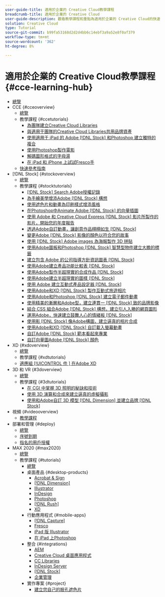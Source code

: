 ```yaml
---
user-guide-title: 適用於企業的 Creative Cloud教學課程
breadcrumb-title: 適用於企業的 Creative Cloud
user-guide-description: 觀看教學課程和重點為適用於企業的 Creative Cloud的快速參考指南。
solution: Creative Cloud
type: Tutorial
source-git-commit: b99fa53168d2d2d4bb6c14ebf3a9a52e8f0af379
workflow-type: tm+mt
source-wordcount: '362'
ht-degree: 8%

---
```



# 適用於企業的 Creative Cloud教學課程 {#cce-learning-hub}

+ [總覽](overview.md)
+ CCE {#cceoverview}
   + [總覽](cce/overview-cce.md)
   + 教學課程 {#ccetutorials}
      + [為團隊建立Creative Cloud Libraries](cce/ccteamlibraries.md)
      + [與適用于團隊的Creative Cloud Libraries共用品牌資產](cce/sharecclibraries.md)
      + [使用適用于 iPad 的 Adobe  [!DNL Stock]  和Photoshop 建立獨特的複合](cce/compositepsipad.md)
      + [使用Photoshop製作電影](cce/cinemagraphps.md)
      + [解碼圖形格式的字母湯](cce/alphabetsoup.md)
      + [在 iPad 和 iPhone 上試試Fresco手](cce/frescoworkshop.md)
   + [快速參考指南](quick-reference/overview-ref.md)
+ [!DNL Stock] {#stockoverview}
   + [總覽](stock/overview-stock.md)
   + 教學課程 {#stocktutorials}
      + [ [!DNL Stock] Search Adobe授權記錄](stock/searchstock.md)
      + [為手繪美學增添Adobe  [!DNL Stock]  構想](stock/handdrawn.md)
      + [使用遮色片和動畫為印刷樣式增添風格](stock/flairtypography.md)
      + [在Photoshop中Animate Adobe  [!DNL Stock]  的向量插圖](stock/animatevector.md)
      + [使用 Adobe 和 Creative Cloud Express  [!DNL Stock]  影片所製作的影片，開始您的年度報告](stock/annualreport.md)
      + [透過Adobe自訂動畫，讓創意作品栩栩如生 [!DNL Stock]](stock/customanimations.md)
      + [變更Adobe  [!DNL Stock]  影像的顏色以符合您的故事](stock/changecolors.md)
      + [使用  [!DNL Stock]  Adobe images 為海報製作 3D 拼貼](stock/collage.md)
      + [使用Adobe圖板和Photoshop  [!DNL Stock]  智慧型物件建立大膽的標籤](stock/boldlabel.md)
      + [建立包含 Adobe 的公司指導方針資訊圖表 [!DNL Stock]](stock/infographic.md)
      + [使用Adobe建立產品功能比較表 [!DNL Stock]](stock/featurecomparison.md)
      + [使用Adobe製作半超現實的合成作品 [!DNL Stock]](stock/surrealcomposite.md)
      + [使用Adobe建立半超現實的圖樣 [!DNL Stock]](stock/surrealpattern.md)
      + [使用 Adobe 建立互動式產品設定器 [!DNL Stock]](stock/productconfigurator.md)
      + [使用Adobe和XD  [!DNL Stock]  製作互動式旅遊相片](stock/interactivetourismphoto.md)
      + [使用Adobe和Photoshop  [!DNL Stock]  建立電子郵件動畫](stock/animationemail.md)
      + [使用精美的漸層和Adobe型，建立連貫一  [!DNL Stock]  致的品牌影像](stock/brandgradients.md)
      + [結合 CSS 組合Adobe  [!DNL Stock]  構想，建立引人入勝的網頁圖形](stock/webgraphics.md)
      + [運用Adobe，快速建立鼓舞人心的情緒板 [!DNL Stock]](stock/moodboard.md)
      + [使用影  [!DNL Stock]  像Adobe構圖，建立逼真的相片合成](stock/realisticcomposite.md)
      + [使用Adobe和XD  [!DNL Stock]  自訂載入螢幕動畫](stock/loadingscreen.md)
      + [自訂Adobe  [!DNL Stock]  範本看起來專業](stock/presentationtemplate.md)
      + [自訂向量圖Adobe  [!DNL Stock]  顏色](stock/customizecolors.md)
+ XD {#xdoverview}
   + [總覽](xd/overview-xd.md)
   + 教學課程 {#xdtutorials}
   + [適應組 [!UICONTROL  件 ] 在Adobe XD](xd/components.md)
+ 3D 和 VR {#3doverview}
   + [總覽](3di/overview-3di.md)
   + 教學課程 {#3dtutorials}
      + [在 CGI 中掌握 3D 照明的秘訣和技術](3di/mastering3dlighting.md)
      + [使用 3D 演算和合成來建立逼真的虛擬攝影](3di/photorealistic.md)
      + [使用和Adobe自訂 3D 模型  [!DNL Dimension]  並建立品牌 [!DNL Stock]](3di/3ddimensionstock.md)
+ 視頻 {#videooverview}
   + [教學課程](dva/overview-dva.md)
+ 部署和管理 {#deploy}
   + [總覽](deploy/overview-deploy.md)
   + [序號到期](deploy/cceserial.md)
   + [指名的用戶授權](deploy/nameduserlicensing.md)
+ MAX 2020 {#max2020}
   + [總覽](max2020/overview-max.md)
   + 教學課程 {#tutorials}
      + [總覽](max2020/maxtutorials.md)
      + 桌面產品 {#desktop-products}
         + [Acrobat &amp; Sign](max2020/acrobat-sign.md)
         + [[!DNL Dimension]](max2020/dimension.md)
         + [Illustrator](max2020/illustrator.md)
         + [InDesign](max2020/indesign.md)
         + [Photoshop](max2020/photoshop.md)
         + [[!DNL Rush]](max2020/rush.md)
         + [XD](max2020/xd.md)
      + 行動應用程式 {#mobile-apps}
         + [[!DNL Capture]](max2020/capture.md)
         + [Fresco](max2020/fresco.md)
         + [iPad 版 Illustrator](max2020/illustratoripad.md)
         + [在 iPad 上Photoshop](max2020/photoshopipad.md)
      + 整合 {#integrations}
         + [AEM](max2020/aem.md)
         + [Creative Cloud 桌面應用程式](max2020/creativeclouddesktopapp.md)
         + [CC Libraries](max2020/cclibraries.md)
         + [InDesign Server](max2020/indesignserver.md)
         + [[!DNL Stock]](max2020/stock.md)
         + [企業管理](max2020/enterprise.md)
      + 實作專案 {#project}
         + [建立您自己的臉孔遮色片](max2020/handsonproject.md)